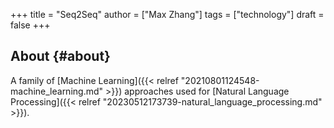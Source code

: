+++
title = "Seq2Seq"
author = ["Max Zhang"]
tags = ["technology"]
draft = false
+++

## About {#about}

A family of [Machine Learning]({{< relref "20210801124548-machine_learning.md" >}}) approaches used for [Natural Language Processing]({{< relref "20230512173739-natural_language_processing.md" >}}).
